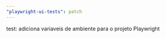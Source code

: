 ```yaml
---
"playwright-ui-tests": patch
---
```


test: adiciona variaveis de ambiente para o projeto Playwright
